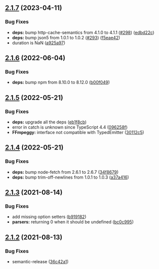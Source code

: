 ## [2.1.7](https://github.com/mekwall/ffmpeggy/compare/v2.1.6...v2.1.7) (2023-04-11)


### Bug Fixes

* **deps:** bump http-cache-semantics from 4.1.0 to 4.1.1 ([#298](https://github.com/mekwall/ffmpeggy/issues/298)) ([edbd22c](https://github.com/mekwall/ffmpeggy/commit/edbd22c0dbc78dc65de31ab3c80c7429c2d7738d))
* **deps:** bump json5 from 1.0.1 to 1.0.2 ([#293](https://github.com/mekwall/ffmpeggy/issues/293)) ([f5eae42](https://github.com/mekwall/ffmpeggy/commit/f5eae428c523a3e5b0f78c527f82b5e9062e3563))
* duration is NaN ([a925a97](https://github.com/mekwall/ffmpeggy/commit/a925a97546b9ac6e619f48c345b96b5dead3a836))

## [2.1.6](https://github.com/mekwall/ffmpeggy/compare/v2.1.5...v2.1.6) (2022-06-04)


### Bug Fixes

* **deps:** bump npm from 8.10.0 to 8.12.0 ([b00f049](https://github.com/mekwall/ffmpeggy/commit/b00f049ed8a545d3040ba009f6cf6ceac9f7eee7))

## [2.1.5](https://github.com/mekwall/ffmpeggy/compare/v2.1.4...v2.1.5) (2022-05-21)


### Bug Fixes

* **deps:** upgrade all the deps ([eb1f8cb](https://github.com/mekwall/ffmpeggy/commit/eb1f8cbe5bf917416918e8122e114572b1970006))
* error in catch is unknown since TypeScript 4.4 ([096258f](https://github.com/mekwall/ffmpeggy/commit/096258f35dd7f3659a2f1a41acf0ce02f1b93cbe))
* **FFmpeggy:** interface not compatible with TypedEmitter ([30112c5](https://github.com/mekwall/ffmpeggy/commit/30112c5b33ef80c8732661893ee7476926072049))

## [2.1.4](https://github.com/mekwall/ffmpeggy/compare/v2.1.3...v2.1.4) (2022-05-21)


### Bug Fixes

* **deps:** bump node-fetch from 2.6.1 to 2.6.7 ([34f8679](https://github.com/mekwall/ffmpeggy/commit/34f86796212498a1499fbd8a23b09ba22060ab96))
* **deps:** bump trim-off-newlines from 1.0.1 to 1.0.3 ([a37a416](https://github.com/mekwall/ffmpeggy/commit/a37a416c6be2ec8af40fc3bcf7311aa935680ae1))

## [2.1.3](https://github.com/mekwall/ffmpeggy/compare/v2.1.2...v2.1.3) (2021-08-14)


### Bug Fixes

* add missing option setters ([b919182](https://github.com/mekwall/ffmpeggy/commit/b919182da87e413951aef8b708cd271542c3b1e9))
* **parsers:** returning 0 when it should be undefined ([bc0c995](https://github.com/mekwall/ffmpeggy/commit/bc0c995cc736ece9164aa0d0736e6a74d742b591))

## [2.1.2](https://github.com/mekwall/ffmpeggy/compare/v2.1.1...v2.1.2) (2021-08-13)


### Bug Fixes

* semantic-release ([36c42a1](https://github.com/mekwall/ffmpeggy/commit/36c42a1cd6835c7d36c4797bef94fce9a6f7b92b))
